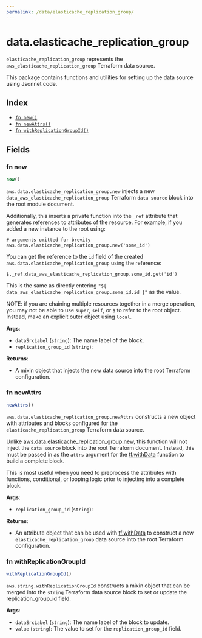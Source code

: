 ```yaml
---
permalink: /data/elasticache_replication_group/
---
```


# data.elasticache_replication_group

`elasticache_replication_group` represents the `aws_elasticache_replication_group` Terraform data source.



This package contains functions and utilities for setting up the data source using Jsonnet code.


## Index

* [`fn new()`](#fn-new)
* [`fn newAttrs()`](#fn-newattrs)
* [`fn withReplicationGroupId()`](#fn-withreplicationgroupid)

## Fields

### fn new

```ts
new()
```


`aws.data.elasticache_replication_group.new` injects a new `data_aws_elasticache_replication_group` Terraform `data source`
block into the root module document.

Additionally, this inserts a private function into the `_ref` attribute that generates references to attributes of the
resource. For example, if you added a new instance to the root using:

    # arguments omitted for brevity
    aws.data.elasticache_replication_group.new('some_id')

You can get the reference to the `id` field of the created `aws.data.elasticache_replication_group` using the reference:

    $._ref.data_aws_elasticache_replication_group.some_id.get('id')

This is the same as directly entering `"${ data_aws_elasticache_replication_group.some_id.id }"` as the value.

NOTE: if you are chaining multiple resources together in a merge operation, you may not be able to use `super`, `self`,
or `$` to refer to the root object. Instead, make an explicit outer object using `local`.

**Args**:
  - `dataSrcLabel` (`string`): The name label of the block.
  - `replication_group_id` (`string`): 

**Returns**:
- A mixin object that injects the new data source into the root Terraform configuration.


### fn newAttrs

```ts
newAttrs()
```


`aws.data.elasticache_replication_group.newAttrs` constructs a new object with attributes and blocks configured for the `elasticache_replication_group`
Terraform data source.

Unlike [aws.data.elasticache_replication_group.new](#fn-elasticache_replication_groupnew), this function will not inject the `data source`
block into the root Terraform document. Instead, this must be passed in as the `attrs` argument for the
[tf.withData](https://github.com/tf-libsonnet/core/tree/main/docs#fn-withdata) function to build a complete block.

This is most useful when you need to preprocess the attributes with functions, conditional, or looping logic prior to
injecting into a complete block.

**Args**:
  - `replication_group_id` (`string`): 

**Returns**:
  - An attribute object that can be used with [tf.withData](https://github.com/tf-libsonnet/core/tree/main/docs#fn-withdata) to construct a new `elasticache_replication_group` data source into the root Terraform configuration.


### fn withReplicationGroupId

```ts
withReplicationGroupId()
```

`aws.string.withReplicationGroupId` constructs a mixin object that can be merged into the `string`
Terraform data source block to set or update the replication_group_id field.



**Args**:
  - `dataSrcLabel` (`string`): The name label of the block to update.
  - `value` (`string`): The value to set for the `replication_group_id` field.

